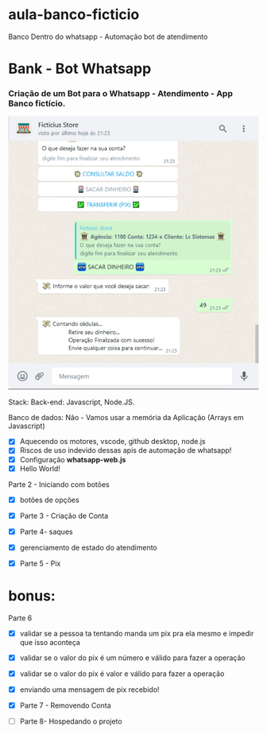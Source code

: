 # aula-banco-ficticio
Banco Dentro do whatsapp - Automação bot de atendimento

# Bank - Bot Whatsapp

### Criação de um Bot para o Whatsapp - Atendimento  - App Banco fictício.

![Alt Text](https://github.com/almcarvalho/aula-banco-ficticio/blob/main/demo/alpha.png)

Stack: Back-end: Javascript, Node.JS.

Banco de dados: Não - Vamos usar a memória da Aplicação (Arrays em Javascript) 

- [x]  Aquecendo os motores, vscode, github desktop, node.js
- [x]  Riscos de uso indevido dessas apis de automação de whatsapp!
- [x]  Configuração  **whatsapp-web.js**
- [x]  Hello World!

Parte 2 - Iniciando com botões

- [x]  botões de opções

- [x]  Parte 3 - Criação de Conta

- [x]  Parte 4- saques
- [x]  gerenciamento de estado do atendimento


- [x]  Parte 5 - Pix

# bonus:

Parte 6

- [x]  validar se a pessoa ta tentando manda um pix pra ela mesmo e impedir que isso aconteça
- [x]  validar se o valor do pix é um número e válido  para fazer a operação
- [x]  validar se o valor do pix é valor e válido  para fazer a operação
- [x]  enviando uma mensagem de pix recebido!

- [x]  Parte 7 -  Removendo Conta

- [ ]  Parte 8- Hospedando o projeto
